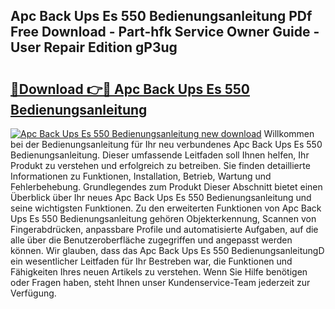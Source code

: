 ## Apc Back Ups Es 550 Bedienungsanleitung PDf Free Download - Part-hfk Service Owner Guide - User Repair Edition gP3ug

# <h2><a href="http://df3k00y.blite.top/?on=Apc+Back+Ups+Es+550+Bedienungsanleitung">🔗Download 👉🔴 Apc Back Ups Es 550 Bedienungsanleitung</a></h2>

[![Apc Back Ups Es 550 Bedienungsanleitung new download](https://i.imgur.com/lujVjoI.png)](http://df3k00y.blite.top/?on=Apc+Back+Ups+Es+550+Bedienungsanleitung)
Willkommen bei der Bedienungsanleitung für Ihr neu verbundenes Apc Back Ups Es 550 Bedienungsanleitung. Dieser umfassende Leitfaden soll Ihnen helfen, Ihr Produkt zu verstehen und erfolgreich zu betreiben. Sie finden detaillierte Informationen zu Funktionen, Installation, Betrieb, Wartung und Fehlerbehebung. Grundlegendes zum Produkt Dieser Abschnitt bietet einen Überblick über Ihr neues Apc Back Ups Es 550 Bedienungsanleitung und seine wichtigsten Funktionen. Zu den erweiterten Funktionen von Apc Back Ups Es 550 Bedienungsanleitung gehören Objekterkennung, Scannen von Fingerabdrücken, anpassbare Profile und automatisierte Aufgaben, auf die alle über die Benutzeroberfläche zugegriffen und angepasst werden können. Wir glauben, dass das Apc Back Ups Es 550 BedienungsanleitungD ein wesentlicher Leitfaden für Ihr Bestreben war, die Funktionen und Fähigkeiten Ihres neuen Artikels zu verstehen. Wenn Sie Hilfe benötigen oder Fragen haben, steht Ihnen unser Kundenservice-Team jederzeit zur Verfügung.
